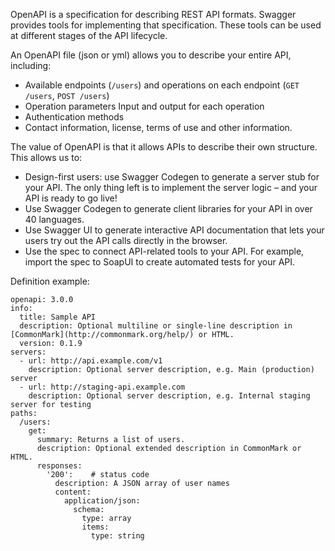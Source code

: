 
OpenAPI is a specification for describing REST API formats. Swagger provides tools for implementing that specification. These tools can be used at different stages of the API lifecycle.

An OpenAPI file (json or yml) allows you to describe your entire API, including:
- Available endpoints (`/users`) and operations on each endpoint (`GET /users`, `POST /users`)
- Operation parameters Input and output for each operation
- Authentication methods
- Contact information, license, terms of use and other information.

The value of OpenAPI is that it allows APIs to describe their own structure. This allows us to:
- Design-first users: use Swagger Codegen to generate a server stub for your API. The only thing left is to implement the server logic – and your API is ready to go live!
- Use Swagger Codegen to generate client libraries for your API in over 40 languages.
- Use Swagger UI to generate interactive API documentation that lets your users try out the API calls directly in the browser.
- Use the spec to connect API-related tools to your API. For example, import the spec to SoapUI to create automated tests for your API.

Definition example:
```
openapi: 3.0.0
info:
  title: Sample API
  description: Optional multiline or single-line description in [CommonMark](http://commonmark.org/help/) or HTML.
  version: 0.1.9
servers:
  - url: http://api.example.com/v1
    description: Optional server description, e.g. Main (production) server
  - url: http://staging-api.example.com
    description: Optional server description, e.g. Internal staging server for testing
paths:
  /users:
    get:
      summary: Returns a list of users.
      description: Optional extended description in CommonMark or HTML.
      responses:
        '200':    # status code
          description: A JSON array of user names
          content:
            application/json:
              schema: 
                type: array
                items: 
                  type: string
```